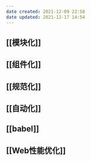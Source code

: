 ```yaml
---
date created: 2021-12-09 22:58
date updated: 2021-12-17 14:54
---
```


## [[模块化]]

## [[组件化]]

## [[规范化]]

## [[自动化]]

## [[babel]]

## [[Web性能优化]]
